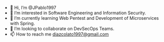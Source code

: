 - 👋 Hi, I’m @JPablo1997
- 👀 I’m interested in Software Engineering and Information Security.
- 🌱 I’m currently learning Web Pentest and Development of Microservices with Spring.
- 💞️ I’m looking to collaborate on DevSecOps Teams.
- 📫 How to reach me diazcolato1997@gmail.com

<!---
JPablo1997/JPablo1997 is a ✨ special ✨ repository because its `README.md` (this file) appears on your GitHub profile.
You can click the Preview link to take a look at your changes.
--->
